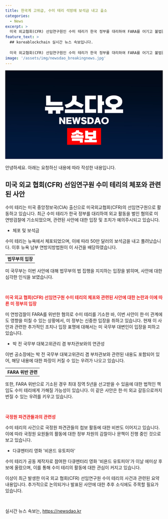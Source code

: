 ```yaml
---
title: 한국계 고위급, 수미 테리 석방에 보석금 내고 출소
categories:
  - News
excerpt: >
  미국 외교협회(CFR) 선임연구원인 수미 테리가 한국 정부를 대리하여 FARA를 어기고 불법활동으로 미 법원에 기소되었다. 이로 인해 미 정부는 사안을 심각하게 여기고 있으며, 미 연방검찰이 FARA위반 혐의로 수미 테리를 기소했다고 밝혔다. 또한, 미 정부는 FARA를 엄격히 집행함으로써 올바른 정책 수립을 위해 필요한 정보를 알기 위함을 강조하고 있다. 관측에 따르면, 미 국무부는 이번 사안을 신중히 다루고 있으며, 한·미 외교적 갈등의 우려도 있다. 추가로, 박 전 국무부 대북고위관리 겸 부차관보의 갑작스러운 사임과 관련하여 의혹이 제기되고 있다. 동시에, 국정원 파견관들의 첩보활동과 관련된 비판도 나오고 있으며, 테리 연구원이 공동 제작한 영화 비욘드 유토피아가 에미상 후보에 올랐다.
feature_text: >
  ## koreablockchain 실시간 뉴스 속보입니다.

  미국 외교협회(CFR) 선임연구원인 수미 테리가 한국 정부를 대리하여 FARA를 어기고 불법활동으로 미 법원에 기소되었다. 이로 인해 미 정부는 사안을 심각하게 여기고 있으며, 미 연방검찰이 FARA위반 혐의로 수미 테리를 기소했다고 밝혔다. 또한, 미 정부는 FARA를 엄격히 집행함으로써 올바른 정책 수립을 위해 필요한 정보를 알기 위함을 강조하고 있다. 관측에 따르면, 미 국무부는 이번 사안을 신중히 다루고 있으며, 한·미 외교적 갈등의 우려도 있다. 추가로, 박 전 국무부 대북고위관리 겸 부차관보의 갑작스러운 사임과 관련하여 의혹이 제기되고 있다. 동시에, 국정원 파견관들의 첩보활동과 관련된 비판도 나오고 있으며, 테리 연구원이 공동 제작한 영화 비욘드 유토피아가 에미상 후보에 올랐다.
image: '/assets/img/newsdao_breakingnews.jpg'
---
```


<p><img src="/assets/img/newsdao_breakingnews.jpg" alt="koreablockchain 속보" /></p>

<p>안녕하세요. 아래는 요청하신 내용에 따라 작성한 내용입니다.</p>

<h2 data-ke-size="size26">미국 외교 협회(CFR) 선임연구원 수미 테리의 체포와 관련된 사안</h2>

<p>수미 테리는 미국 중앙정보국(CIA) 출신으로 미국외교협회(CFR)의 선임연구원으로 활동하고 있습니다. 최근 수미 테리가 한국 정부를 대리하여 외교 활동을 벌인 혐의로 미 연방검찰에 기소되었으며, 관련된 사안에 대한 입장 및 조치가 예의주시되고 있습니다.</p>

<ul>
  <li>체포 및 보석금</li>
</ul>

<p>수미 테리는 뉴욕에서 체포되었으며, 이에 따라 50만 달러의 보석금을 내고 풀려났습니다. 이후 뉴욕 남부 연방지방법원이 이 사건을 배당하였습니다.</p>

<table>
  <tr>
    <td style="text-align: center; height: 17px;"><b>법무부의 입장</b></td>
  </tr>
</table>

<p>미 국무부는 이번 사안에 대해 법무부의 법 집행을 지지하는 입장을 밝히며, 사안에 대한 심각한 인식을 보였습니다.</p>

<p data-ke-size="size16">&nbsp;</p>

<p><b><span style="color: #ee2323;">미국 외교 협회(CFR) 선임연구원 수미 테리의 체포와 관련된 사안에 대한 논란과 이에 따른 미 정부의 입장</span></b></p>

<p>미 연방검찰이 FARA를 위반한 혐의로 수미 테리를 기소한 바, 이번 사안이 한·미 관계에도 영향을 미칠 수 있는 상황에서, 미 정부는 신중한 입장을 취하고 있습니다. 현재 이 사안과 관련한 추가적인 조치나 입장 표명에 대해서는 미 국무부 대변인이 입장을 피하고 있습니다.</p>

<ul>
  <li>박 전 국무부 대북고위관리 겸 부차관보와의 연관성</li>
</ul>

<p>이번 공소장에는 박 전 국무부 대북고위관리 겸 부차관보와 관련된 내용도 포함되어 있어, 해당 내용에 대한 파장이 커질 수 있는 우려가 나오고 있습니다.</p>

<table>
  <tr>
    <td style="text-align: center; height: 17px;"><b>FARA 위반 관련</b></td>
  </tr>
</table>

<p>또한, FARA 위반으로 기소된 경우 최대 징역 5년을 선고받을 수 있음에 대한 법적인 책임도 수미 테리에게 가해질 가능성이 있습니다. 이 같은 사안은 한·미 외교 갈등으로까지 번질 수 있는 우려를 키우고 있습니다.</p>

<p data-ke-size="size16">&nbsp;</p>

<p><b><span style="color: #ee2323;">국정원 파견관들과의 관련성</span></b></p>

<p>수미 테리의 사건으로 국정원 파견관들의 첩보 활동에 대한 비판도 이어지고 있습니다. 이에 따라 국정원 요원들의 활동에 대한 정부 차원의 감찰이나 문책이 진행 중인 것으로 보고 있습니다.</p>

<ul>
  <li>다큐멘터리 영화 '비욘드 유토피아'</li>
</ul>

<p>수미 테리가 공동 제작자로 참여한 다큐멘터리 영화 '비욘드 유토피아'가 이날 에미상 후보에 올랐으며, 이를 통해 수미 테리의 활동에 대한 관심이 커지고 있습니다.</p>

<p>이상이 최근 발생한 미국 외교 협회(CFR) 선임연구원 수미 테리의 사건과 관련된 요약 내용입니다. 추가적으로 논의되거나 발표된 사안에 대한 추후 소식에도 주목할 필요가 있습니다.</p>

<p data-ke-size="size16">&nbsp;</p>
실시간 뉴스 속보는, <a href="https://newsdao.kr" rel="dofollow">https://newsdao.kr</a>


